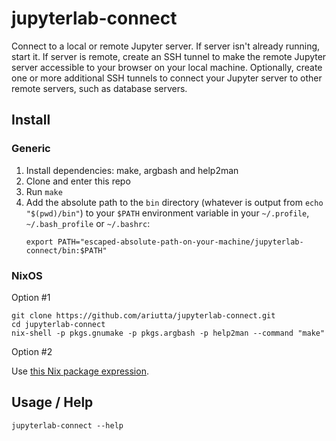 # jupyterlab-connect

Connect to a local or remote Jupyter server. If server isn't already running, start it. If server is remote, create an SSH tunnel to make the remote Jupyter server accessible to your browser on your local machine. Optionally, create one or more additional SSH tunnels to connect your Jupyter server to other remote servers, such as database servers.

## Install

### Generic

1. Install dependencies: make, argbash and help2man
2. Clone and enter this repo
3. Run `make`
4. Add the absolute path to the `bin` directory (whatever is output from `echo "$(pwd)/bin"`) to your `$PATH` environment variable in your `~/.profile`, `~/.bash_profile` or `~/.bashrc`:
   ```
   export PATH="escaped-absolute-path-on-your-machine/jupyterlab-connect/bin:$PATH"
   ```

### NixOS

Option #1

```
git clone https://github.com/ariutta/jupyterlab-connect.git
cd jupyterlab-connect
nix-shell -p pkgs.gnumake -p pkgs.argbash -p help2man --command "make"
```

Option #2

Use [this Nix package expression](https://github.com/ariutta/mynixpkgs/blob/master/jupyterlab-connect/default.nix).

## Usage / Help

```
jupyterlab-connect --help
```
